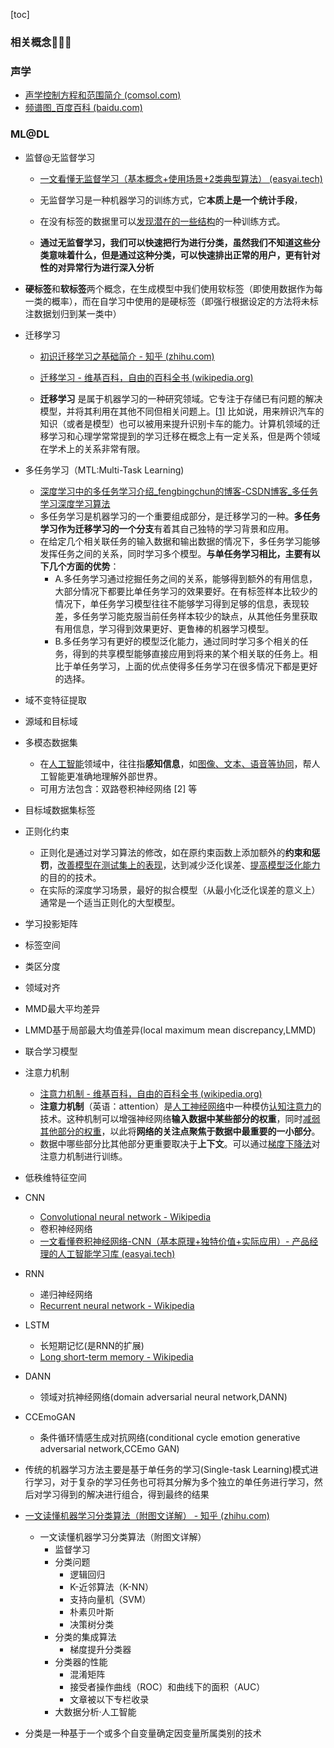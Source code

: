 [toc]

### 相关概念🎈🎈🎈

### 声学

- [声学控制方程和范围简介 (comsol.com)](https://cn.comsol.com/multiphysics/acoustics)
- [频谱图_百度百科 (baidu.com)](https://baike.baidu.com/item/频谱图/7709772)

### ML@DL

- 监督@无监督学习
  - [一文看懂无监督学习（基本概念+使用场景+2类典型算法） (easyai.tech)](https://easyai.tech/ai-definition/unsupervised-learning/)

  - 无监督学习是一种机器学习的训练方式，它**本质上是一个统计手段**，

  - 在没有标签的数据里可以<u>发现潜在的一些结构</u>的一种训练方式。

  - **通过无监督学习，我们可以快速把行为进行分类，虽然我们不知道这些分类意味着什么，但是通过这种分类，可以快速排出正常的用户，更有针对性的对异常行为进行深入分析**

- **硬标签**和**软标签**两个概念，在生成模型中我们使用软标签（即使用数据作为每一类的概率），而在自学习中使用的是硬标签（即强行根据设定的方法将未标注数据划归到某一类中）
- 迁移学习
  - [初识迁移学习之基础简介 - 知乎 (zhihu.com)](https://zhuanlan.zhihu.com/p/33172587)

  - [迁移学习 - 维基百科，自由的百科全书 (wikipedia.org)](https://zh.m.wikipedia.org/zh-cn/迁移学习)

  - **迁移学习** 是属于机器学习的一种研究领域。它专注于存储已有问题的解决模型，并将其利用在其他不同但相关问题上。[[1\]](https://zh.m.wikipedia.org/zh-cn/迁移学习#cite_note-1) 比如说，用来辨识汽车的知识（或者是模型）也可以被用来提升识别卡车的能力。计算机领域的迁移学习和心理学常常提到的学习迁移在概念上有一定关系，但是两个领域在学术上的关系非常有限。

- 多任务学习（MTL:Multi-Task Learning)
  - [深度学习中的多任务学习介绍_fengbingchun的博客-CSDN博客_多任务学习深度学习算法](https://blog.csdn.net/fengbingchun/article/details/115265417)
  - 多任务学习是机器学习的一个重要组成部分，是迁移学习的一种。**多任务学习作为迁移学习的一个分支**有着其自己独特的学习背景和应用。
  - 在给定几个相关联任务的输入数据和输出数据的情况下，多任务学习能够发挥任务之间的关系，同时学习多个模型。**与单任务学习相比，主要有以下几个方面的优势**：
    - A.多任务学习通过挖掘任务之间的关系，能够得到额外的有用信息，大部分情况下都要比单任务学习的效果要好。在有标签样本比较少的情况下，单任务学习模型往往不能够学习得到足够的信息，表现较差，多任务学习能克服当前任务样本较少的缺点，从其他任务里获取有用信息，学习得到效果更好、更鲁棒的机器学习模型。
    - B.多任务学习有更好的模型泛化能力，通过同时学习多个相关的任务，得到的共享模型能够直接应用到将来的某个相关联的任务上。相比于单任务学习，上面的优点使得多任务学习在很多情况下都是更好的选择。
- 域不变特征提取
- 源域和目标域
- 多模态数据集
  - 在[人工智能](https://baike.baidu.com/item/人工智能/9180?fromModule=lemma_inlink)领域中，往往指**感知信息**，如<u>图像、文本、语音等协同</u>，帮人工智能更准确地理解外部世界。
  - 可用方法包含：双路卷积神经网络 [2] 等

- 目标域数据集标签
- 正则化约束
  - 正则化是通过对学习算法的修改，如在原约束函数上添加额外的**约束和惩罚**，<u>改善模型在测试集上的表现</u>，达到减少泛化误差、<u>提高模型泛化能力</u>的目的的技术。
  - 在实际的深度学习场景，最好的拟合模型（从最小化泛化误差的意义上）通常是一个适当正则化的大型模型。

- 学习投影矩阵
- 标签空间
- 类区分度
- 领域对齐
- MMD最大平均差异
- LMMD基于局部最大均值差异(local maximum mean discrepancy,LMMD)
- 联合学习模型
- 注意力机制
  - [注意力机制 - 维基百科，自由的百科全书 (wikipedia.org)](https://zh.m.wikipedia.org/zh-hans/注意力机制)
  - **注意力机制**（英语：attention）是[人工神经网络](https://zh.m.wikipedia.org/wiki/人工神经网络)中一种模仿[认知注意力](https://zh.m.wikipedia.org/wiki/注意)的技术。这种机制可以增强神经网络**输入数据中某些部分的权重**，同时<u>减弱其他部分的权重</u>，以此将**网络的关注点聚焦于数据中最重要的一小部分**。
  - 数据中哪些部分比其他部分更重要取决于**上下文**。可以通过[梯度下降法](https://zh.m.wikipedia.org/wiki/梯度下降法)对注意力机制进行训练。
- 低秩维特征空间
- CNN
  - [Convolutional neural network - Wikipedia](https://en.wikipedia.org/wiki/Convolutional_neural_network)
  - 卷积神经网络
  - [一文看懂卷积神经网络-CNN（基本原理+独特价值+实际应用）- 产品经理的人工智能学习库 (easyai.tech)](https://easyai.tech/ai-definition/cnn/)
- RNN
  - 递归神经网络
  - [Recurrent neural network - Wikipedia](https://en.wikipedia.org/wiki/Recurrent_neural_network)
- LSTM
  - 长短期记忆(是RNN的扩展)
  - [Long short-term memory - Wikipedia](https://en.wikipedia.org/wiki/Long_short-term_memory)
- DANN
  - 领域对抗神经网络(domain adversarial neural network,DANN)
- CCEmoGAN
  - 条件循环情感生成对抗网络(conditional cycle emotion generative adversarial network,CCEmo GAN)

- 传统的机器学习方法主要是基于单任务的学习(Single-task Learning)模式进行学习，对于复杂的学习任务也可将其分解为多个独立的单任务进行学习，然后对学习得到的解决进行组合，得到最终的结果

- [一文读懂机器学习分类算法（附图文详解） - 知乎 (zhihu.com)](https://zhuanlan.zhihu.com/p/82114104)
  - 一文读懂机器学习分类算法（附图文详解）
    - 监督学习
    - 分类问题
      - 逻辑回归
      - K-近邻算法（K-NN）
      - 支持向量机（SVM）
      - 朴素贝叶斯
      - 决策树分类
    - 分类的集成算法
      - 梯度提升分类器
    - 分类器的性能
      - 混淆矩阵
      - 接受者操作曲线（ROC）和曲线下的面积（AUC）
      - 文章被以下专栏收录
    - 大数据分析·人工智能

- 分类是一种基于一个或多个自变量确定因变量所属类别的技术